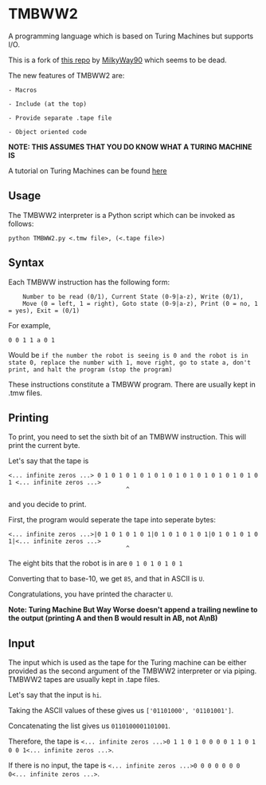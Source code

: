 # TMBWW2
A programming language which is based on Turing Machines but supports I/O.

This is a fork of [this repo](https://github.com/MilkyWay90/Turing-Machine-But-Way-Worse) by [MilkyWay90](https://github.com/MilkyWay90) which seems to be dead.

The new features of TMBWW2 are:

    - Macros
    
    - Include (at the top)

    - Provide separate .tape file
    
    - Object oriented code

**NOTE: THIS ASSUMES THAT YOU DO KNOW WHAT A TURING MACHINE IS**

A tutorial on Turing Machines can be found [here](https://www.youtube.com/watch?v=dNRDvLACg5Q)

## Usage
The TMBWW2 interpreter is a Python script which can be invoked as follows:

``python TMBWW2.py <.tmw file>, (<.tape file>)``

## Syntax
Each TMBWW instruction has the following form:

        Number to be read (0/1), Current State (0-9|a-z), Write (0/1),
        Move (0 = left, 1 = right), Goto state (0-9|a-z), Print (0 = no, 1 = yes), Exit = (0/1)
    
For example,

    0 0 1 1 a 0 1

Would be `if the number the robot is seeing is 0 and the robot is in state 0, replace the number with 1, move right, go to state a, don't print, and halt the program (stop the program)`

These instructions constitute a TMBWW program. There are usually kept in .tmw files.

## Printing
To print, you need to set the sixth bit of an TMBWW instruction. This will print the current byte.

Let's say that the tape is

    <... infinite zeros ...> 0 1 0 1 0 1 0 1 0 1 0 1 0 1 0 1 0 1 0 1 0 1 0 1 <... infinite zeros ...>
                                     ^
and you decide to print.

First, the program would seperate the tape into seperate bytes:

    <... infinite zeros ...>|0 1 0 1 0 1 0 1|0 1 0 1 0 1 0 1|0 1 0 1 0 1 0 1|<... infinite zeros ...>
                                     ^
The eight bits that the robot is in are `0 1 0 1 0 1 0 1`

Converting that to base-10, we get `85`, and that in ASCII is `U`.

Congratulations, you have printed the character `U`.

**Note: Turing Machine But Way Worse doesn't append a trailing newline to the output (printing A and then B would result in AB, not A\nB)**

## Input
The input which is used as the tape for the Turing machine can be either provided as the second argument of the TMBWW2 interpreter or via piping.
TMBWW2 tapes are usually kept in .tape files.

Let's say that the input is `hi`.

Taking the ASCII values of these gives us `['01101000', '01101001']`.

Concatenating the list gives us `0110100001101001`.

Therefore, the tape is `<... infinite zeros ...>0 1 1 0 1 0 0 0 0 1 1 0 1 0 0 1<... infinite zeros ...>`.

If there is no input, the tape is `<... infinite zeros ...>0 0 0 0 0 0 0 0<... infinite zeros ...>`.
